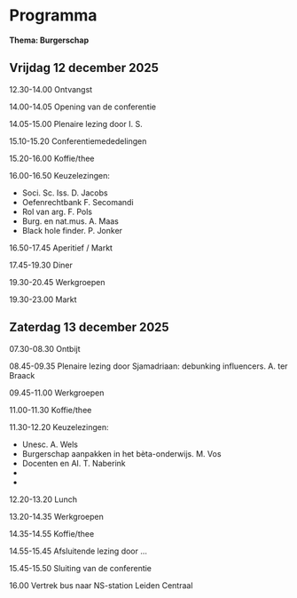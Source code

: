 # Programma

**Thema: Burgerschap**

## Vrijdag 12 december 2025
12.30-14.00 Ontvangst

14.00-14.05 Opening van de conferentie

14.05-15.00 Plenaire lezing door I. S. 

15.10-15.20 Conferentiemededelingen

15.20-16.00 Koffie/thee

16.00-16.50 Keuzelezingen:
- Soci. Sc. Iss. D. Jacobs
- Oefenrechtbank F. Secomandi
- Rol van arg. F. Pols
- Burg. en nat.mus. A. Maas
- Black hole finder.   P. Jonker

16.50-17.45 Aperitief / Markt

17.45-19.30 Diner

19.30-20.45 Werkgroepen

19.30-23.00 Markt


## Zaterdag 13 december 2025

07.30-08.30 Ontbijt

08.45-09.35 Plenaire lezing door Sjamadriaan: debunking influencers. A. ter Braack

09.45-11.00 Werkgroepen

11.00-11.30 Koffie/thee

11.30-12.20 Keuzelezingen:
- Unesc. A. Wels
- Burgerschap aanpakken in het bèta-onderwijs. M. Vos
- Docenten en AI. T. Naberink
- 
- 

12.20-13.20 Lunch

13.20-14.35 Werkgroepen

14.35-14.55 Koffie/thee

14.55-15.45 Afsluitende lezing door ...

15.45-15.50 Sluiting van de conferentie

16.00 Vertrek bus naar NS-station Leiden Centraal
